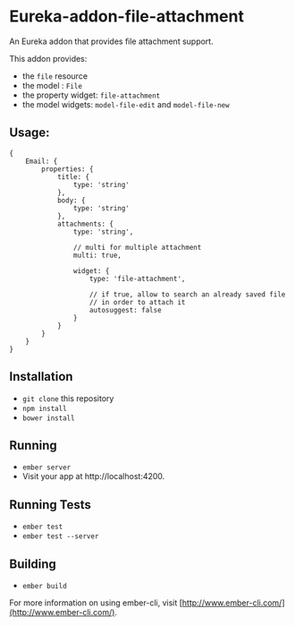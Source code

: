 # Eureka-addon-file-attachment

An Eureka addon that provides file attachment support.

This addon provides:

 - the `file` resource
 - the model : `File`
 - the property widget: `file-attachment`
 - the model widgets: `model-file-edit` and `model-file-new`


## Usage:

    {
        Email: {
            properties: {
                title: {
                    type: 'string'
                },
                body: {
                    type: 'string'
                },
                attachments: {
                    type: 'string',

                    // multi for multiple attachment
                    multi: true,

                    widget: {
                        type: 'file-attachment',

                        // if true, allow to search an already saved file
                        // in order to attach it
                        autosuggest: false
                    }
                }
            }
        }
    }

## Installation

* `git clone` this repository
* `npm install`
* `bower install`

## Running

* `ember server`
* Visit your app at http://localhost:4200.

## Running Tests

* `ember test`
* `ember test --server`

## Building

* `ember build`

For more information on using ember-cli, visit [http://www.ember-cli.com/](http://www.ember-cli.com/).
